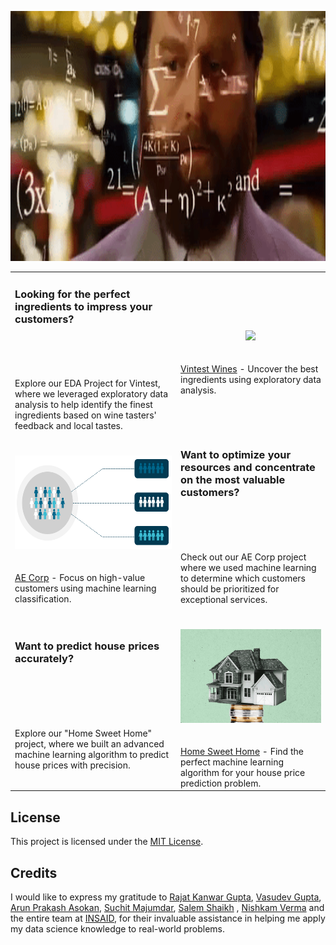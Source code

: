 <p align="center"><img src="https://raw.githubusercontent.com/Mihir-Ai-lab/Academic-Projects/main/Images/math-zach-galifianakis.gif" height="400">
  
| | |
|:--|:--|  
|<h3><strong>Looking for the perfect ingredients to impress your customers?</strong></h3><br><br><br><br> Explore our EDA Project for Vintest, where we leveraged exploratory data analysis to help identify the finest ingredients based on wine tasters' feedback and local tastes.| <p align="center" style="padding-top:20px;padding-bottom:20px;"><img src="https://raw.githubusercontent.com/insaid2018/Term-2/master/wine%20gif%20term%201%20%26%20Term%202.gif" height="150"></p> [Vintest Wines](https://github.com/Mihir-Ai-lab/Insaid/tree/main/EDA%20Projects/Vintest%20Wines "Vintest Wines") - Uncover the best ingredients using exploratory data analysis.| 
| <p align="center" style="padding-top:20px;padding-bottom:20px;"><img src="https://raw.githubusercontent.com/Mihir-Ai-lab/Academic-Projects/main/Images/Classification.gif" height="150"></p> [AE Corp](https://github.com/Mihir-Ai-lab/Insaid/blob/main/ML%20Projects/AE%20Corp/README.md "AE Corp") - Focus on high-value customers using machine learning classification.| <h3><strong>Want to optimize your resources and concentrate on the most valuable customers?</strong></h3><br><br><br><br> Check out our AE Corp project where we used machine learning to determine which customers should be prioritized for exceptional services.|
|<h3><strong>Want to predict house prices accurately?</strong></h3><br><br><br><br><br> Explore our "Home Sweet Home" project, where we built an advanced machine learning algorithm to predict house prices with precision.| <p align="center" style="padding-top:20px;padding-bottom:20px;"><img src="https://raw.githubusercontent.com/Mihir-Ai-lab/Academic-Projects/main/Images/House-price-prediction.gif" height="150"></p> [Home Sweet Home](https://github.com/Mihir-Ai-lab/Academic-Projects/blob/main/ML%20Projects/Home%20Sweet%20Home/ReadME.md "Home Sweet Home") - Find the perfect machine learning algorithm for your house price prediction problem.



## License

This project is licensed under the [MIT License](LICENSE).

## Credits

I would like to express my gratitude to [Rajat Kanwar Gupta](https://www.linkedin.com/in/rajatkanwargupta), [Vasudev Gupta](https://www.linkedin.com/in/vasudev-gupta-562a73168), [Arun Prakash Asokan](https://www.linkedin.com/in/arunprakashasokan), [Suchit Majumdar](https://www.linkedin.com/in/suchitmajumdar), [Salem Shaikh](https://www.linkedin.com/in/slmsshk) , [Nishkam Verma](https://www.linkedin.com/in/nishkam-verma-2566a868) and the entire team at [INSAID](https://www.linkedin.com/school/insaid/), for their invaluable assistance in helping me apply my data science knowledge to real-world problems.
